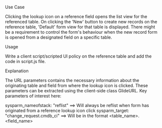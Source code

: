Use Case


Clicking the lookup icon on a reference field opens the list view for the referenced table. On clicking the 'New' button to create new records on the reference table, 'Default' form view for that table is displayed. There might be a requirement to control the form's behaviour when the new record form is opened from a designated field on a specific table.

Usage


Write a client script/scripted UI policy on the reference table and add the code in script.js file.

Explanation

The URL parameters contains the necessary information about the originating table and field from where the lookup icon is clicked. These parameters can be extracted using the client-side class GlideURL. Key parameters of interest here:

sysparm_nameofstack: "reflist" ==> Will always be reflist when form has originated from a reference lookup icon click
sysparm_target: "change_request.cmdb_ci" ==> Will be in the format <table_name>.<field_name>

